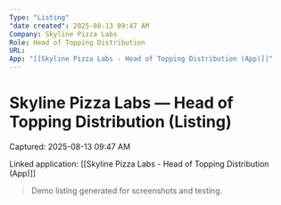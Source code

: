 ```yaml
---
Type: "Listing"
"date created": 2025-08-13 09:47 AM
Company: Skyline Pizza Labs
Role: Head of Topping Distribution
URL:
App: "[[Skyline Pizza Labs - Head of Topping Distribution (App)]]"
---
```

# Skyline Pizza Labs — Head of Topping Distribution (Listing)

Captured: 2025-08-13 09:47 AM

Linked application: [[Skyline Pizza Labs - Head of Topping Distribution (App)]]

> Demo listing generated for screenshots and testing.
